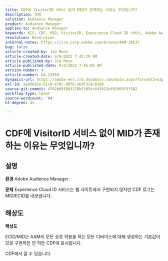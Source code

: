```yaml
---
title: CDF에 VisitorID 서비스 없이 MID가 존재하는 이유는 무엇입니까?
description: 설명
solution: Audience Manager
product: Audience Manager
applies-to: Audience Manager
keywords: KCS, CDF, MID, VisitorID, Experience Cloud ID 서비스, Adobe Audience Manager, AAM
resolution: Resolution
internal-notes: https://jira.corp.adobe.com/browse/AAM-36537
bug: false
article-created-by: Jim Menn
article-created-date: 9/6/2022 7:43:29 AM
article-published-by: Jim Menn
article-published-date: 9/6/2022 7:45:05 AM
version-number: 4
article-number: KA-13950
dynamics-url: https://adobe-ent.crm.dynamics.com/main.aspx?forceUCI=1&pagetype=entityrecord&etn=knowledgearticle&id=efa85997-b72d-ed11-9db1-0022480866ad
exl-id: aebd692e-61c8-478c-98f0-abdf3c8c8188
source-git-commit: 4702b69f883128bf305ec64f012ef01903f3f582
workflow-type: tm+mt
source-wordcount: '94'
ht-degree: 4%

---
```


# CDF에 VisitorID 서비스 없이 MID가 존재하는 이유는 무엇입니까?

## 설명


<b>환경</b>
Adobe Audience Manager

<b>문제</b>
Experience Cloud ID 서비스는 웹 사이트에서 구현되지 않지만 CDF 로그는 MID/ECID를 내보냅니다.


## 해상도


<b>해상도</b>

ECID/MID는 AAM이 모든 상호 작용을 하는 모든 디바이스에 대해 생성하는 기본값이므로 구현하든 안 하든 CDF에 표시됩니다.

CDF에서 끌 수 있습니다.
